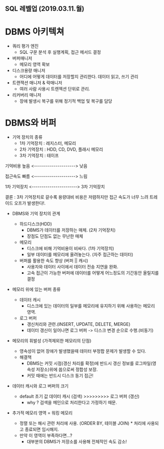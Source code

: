 ## SQL 레벨업 (2019.03.11.월)

# DBMS 아키텍쳐
* 쿼리 평가 엔진
	*  SQL 구문 분석 후 실행계획, 접근 메서드 결정
* 버퍼매니저
   * 메모리 영역 확보
* 디스크용량 매니저
   * 어디에 어떻게 데이터를 저장할지 관리한다. 데이터 읽고, 쓰기 관리
* 트랜잭션 매니저 & 락매니저
	* 여러 사람 사용시 트렌젝션 단위로 관리.
* 리커버리 매니저
	* 장애 발생시 복구를 위해 정기적 백업 및 복구를 담당 

	
# DBMS와 버퍼
* 기억 장치의 종류
   * 1차 기억장치 : 레지스터, 메모리
   * 2차 기억장치 : HDD, CD, DVD, 플래시 메모리
   * 3차 기억장치 : 테이프
    
기억비용    높음  <---------------------> 낮음    

접근속도    빠름  <---------------------> 느림

1차 기억장치 <-----------------------> 3차 기억장치 
     
결론 : 3차 기억장치로 갈수록 용량대비 비용은 저렴하지만 접근 속도가 너무 느려 트레이드 오프가 발생한다!.

* DBMS와 기억 장치의 관계
 	* 하드디스크(HDD)
 		* DBMS가 데이터를 저장하는 매체. (2차 기억장치) 
 		* 장점도 단점도 없는 무난한 매체
 	* 메모리
 		* 디스크에 비해 기억비용이 비싸다. (1차 기억장치)
 		* 일부 데이터를 메모리에 올려놓는다. (자주 접근하는 데이터)
	* 버퍼를 활용한 속도 향상 (버퍼 || 캐시)
		*  사용자와 데이터 사이에서 데이터 전송 지연을 완화.
		*  고속 접근이 가능한 버퍼에 데이터를 어떻게 어느정도의 기간동안 올릴지를 결정

* 메모리 위에 있는 버퍼 종류
	* 데이터 캐시
		* 디스크에 있는 데이터의 일부를 메모리에 유지하기 위해 사용하는 메모리 영역. 
	* 로그 버퍼 
		* 갱신처리와 관련.(INSERT, UPDATE, DELETE, MERGE)
		* 데이터 갱신이 일어나면 로그 버퍼 -> 디스크 변경 순으로 수행.(비동기)
* 메모리의 휘발성 (가격제외한 메모리의 단점)
	* 영속성이 없어 장애가 발생했을때 데이터 부정합 문제가 발생할 수 있다.
	* 해결책
		*  DBMS는 커밋 시점(갱신 처리를 확정)에 반드시 갱신 정보를 로그파일(영속성 저장소)위에 씀으로써 정합성 보장.
		*  커밋 때에는 반드시 디스크 동기 접근!
* 데이터 캐시와 로그 버퍼의 크기
	* default 초기 값 데이터 캐시 (검색) >>>>>>>>> 로그 버퍼 (갱신)
		* why ? 검색을 메인으로 처리한다고 가정하기 때문.
* 추가적 메모리 영역 = 워킹 메모리
	* 정렬 또는 해시 관련 처리에 사용. (ORDER BY, 테이블 JOIN)	* 처리에 사용되고 종료되면 임시해지.
	* 만약 이 영역이 부족하다면...?
		* 대부분의 DBMS가 저장소를 사용해 전체적인 속도 감소!	
		
		  
		
				
		
 		